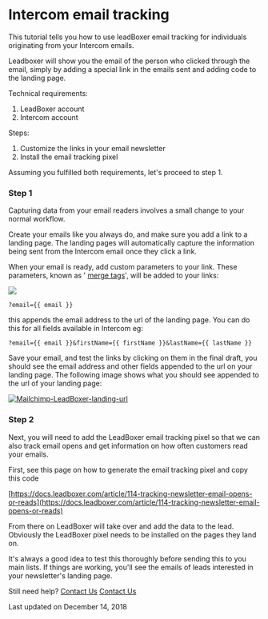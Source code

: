 # Intercom email tracking

This tutorial tells you how to use leadBoxer email tracking for individuals originating from your Intercom emails.

Leadboxer will show you the email of the person who clicked through the email, simply by adding a special link in the emails sent and adding code to the landing page.

Technical requirements:

1. LeadBoxer account
2. Intercom account

Steps:

1. Customize the links in your email newsletter
2. Install the email tracking pixel

Assuming you fulfilled both requirements, let's proceed to step 1.

### Step 1

Capturing data from your email readers involves a small change to your normal workflow.

Create your emails like you always do, and make sure you add a link to a landing page. The landing pages will automatically capture the information being sent from the Intercom email once they click a link.

When your email is ready, add custom parameters to your link. These parameters, known as ' [merge tags](http://mailchimp.com/features/merge-tags/)', will be added to your links:

![](https://d33v4339jhl8k0.cloudfront.net/docs/assets/565e1cb7c697915b26a5c214/images/5c1394fb2c7d3a31944f1fed/file-2q6ZEzoXiI.jpg)

```
?email={{ email }}
```

this appends the email address to the url of the landing page. You can do this for all fields available in Intercom eg:

```
?email={{ email }}&firstName={{ firstName }}&lastName={{ lastName }}
```

Save your email, and test the links by clicking on them in the final draft, you should see the email address and other fields appended to the url on your landing page. The following image shows what you should see appended to the url of your landing page:

[![Mailchimp-LeadBoxer-landing-url](https://www.leadboxer.com/wp-content/uploads/2015/02/Mailchimp-LeadBoxer-landing-url.png)](https://www.leadboxer.com/wp-content/uploads/2015/02/Mailchimp-LeadBoxer-landing-url.png)

### Step 2

Next, you will need to add the LeadBoxer email tracking pixel so that we can also track email opens and get information on how often customers read your emails.

First, see this page on how to generate the email tracking pixel and copy this code

[https://docs.leadboxer.com/article/114-tracking-newsletter-email-opens-or-reads](https://docs.leadboxer.com/article/114-tracking-newsletter-email-opens-or-reads)

From there on LeadBoxer will take over and add the data to the lead. Obviously the LeadBoxer pixel needs to be installed on the pages they land on.&#x20;

It's always a good idea to test this thoroughly before sending this to you main lists. If things are working, you'll see the emails of leads interested in your newsletter's landing page.

Still need help? [Contact Us](broken-reference) [Contact Us](broken-reference)

Last updated on December 14, 2018
